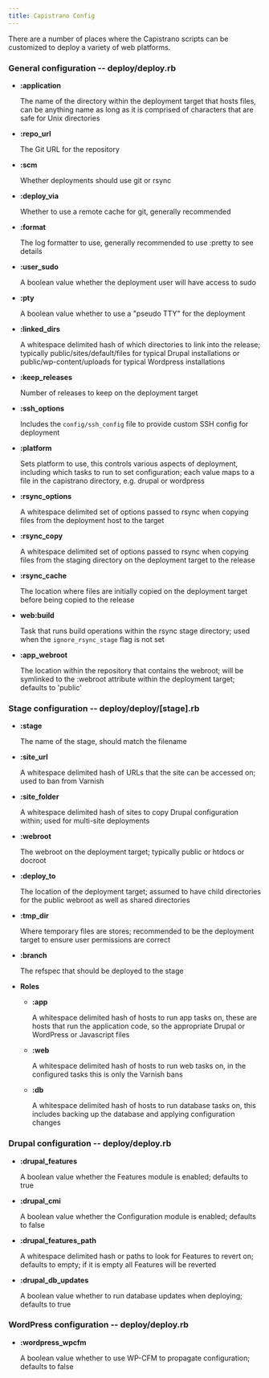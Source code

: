 ```yaml
---
title: Capistrano Config
---
```


There are a number of places where the Capistrano scripts can be
customized to deploy a variety of web platforms.

### General configuration -- deploy/deploy.rb

-   **:application**

    The name of the directory within the deployment target that hosts
    files, can be anything name as long as it is comprised of characters
    that are safe for Unix directories

-   **:repo\_url**

    The Git URL for the repository

-   **:scm**

    Whether deployments should use git or rsync

-   **:deploy\_via**

    Whether to use a remote cache for git, generally recommended

-   **:format**

    The log formatter to use, generally recommended to use :pretty to
    see details

-   **:user\_sudo**

    A boolean value whether the deployment user will have access to sudo

-   **:pty**

    A boolean value whether to use a "pseudo TTY" for the deployment

-   **:linked\_dirs**

    A whitespace delimited hash of which directories to link into the
    release; typically public/sites/default/files for typical Drupal
    installations or public/wp-content/uploads for typical Wordpress
    installations

-   **:keep\_releases**

    Number of releases to keep on the deployment target

-   **:ssh\_options**

    Includes the `config/ssh_config` file to provide custom SSH config
    for deployment

-   **:platform**

    Sets platform to use, this controls various aspects of deployment,
    including which tasks to run to set configuration; each value maps
    to a file in the capistrano directory, e.g. drupal or wordpress

-   **:rsync\_options**

    A whitespace delimited set of options passed to rsync when copying
    files from the deployment host to the target

-   **:rsync\_copy**

    A whitespace delimited set of options passed to rsync when copying
    files from the staging directory on the deployment target to the
    release

-   **:rsync\_cache**

    The location where files are initially copied on the deployment
    target before being copied to the release

-   **web:build**

    Task that runs build operations within the rsync stage directory;
    used when the `ignore_rsync_stage` flag is not set

-   **:app\_webroot**

    The location within the repository that contains the webroot; will
    be symlinked to the :webroot attribute within the deployment target;
    defaults to 'public'

### Stage configuration -- deploy/deploy/\[stage\].rb

-   **:stage**

    The name of the stage, should match the filename

-   **:site\_url**

    A whitespace delimited hash of URLs that the site can be accessed
    on; used to ban from Varnish

-   **:site\_folder**

    A whitespace delimited hash of sites to copy Drupal configuration
    within; used for multi-site deployments

-   **:webroot**

    The webroot on the deployment target; typically public or htdocs or
    docroot

-   **:deploy\_to**

    The location of the deployment target; assumed to have child
    directories for the public webroot as well as shared directories

-   **:tmp\_dir**

    Where temporary files are stores; recommended to be the deployment
    target to ensure user permissions are correct

-   **:branch**

    The refspec that should be deployed to the stage

-   **Roles**
    -   **:app**

        A whitespace delimited hash of hosts to run app tasks on, these
        are hosts that run the application code, so the appropriate
        Drupal or WordPress or Javascript files

    -   **:web**

        A whitespace delimited hash of hosts to run web tasks on, in the
        configured tasks this is only the Varnish bans

    -   **:db**

        A whitespace delimited hash of hosts to run database tasks on,
        this includes backing up the database and applying configuration
        changes

### Drupal configuration -- deploy/deploy.rb

-   **:drupal\_features**

    A boolean value whether the Features module is enabled; defaults to
    true

-   **:drupal\_cmi**

    A boolean value whether the Configuration module is enabled;
    defaults to false

-   **:drupal\_features\_path**

    A whitespace delimited hash or paths to look for Features to revert
    on; defaults to empty; if it is empty all Features will be reverted

-   **:drupal\_db\_updates**

    A boolean value whether to run database updates when deploying;
    defaults to true

### WordPress configuration -- deploy/deploy.rb

-   **:wordpress\_wpcfm**

    A boolean value whether to use WP-CFM to propagate configuration;
    defaults to false
